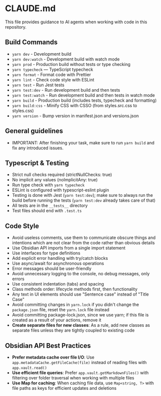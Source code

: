 # CLAUDE.md

This file provides guidance to AI agents when working with code in this repository.

## Build Commands

- `yarn dev` - Development build
- `yarn dev:watch` - Development build with watch mode
- `yarn prod` - Production build without tests or type checking
- `yarn typecheck` — TypeScript typecheck
- `yarn format` - Format code with Prettier
- `yarn lint` - Check code style with ESLint
- `yarn test` - Run Jest tests
- `yarn test:dev` - Run development build and then tests
- `yarn test:watch` - Run development build and then tests in watch mode
- `yarn build` - Production build (includes tests, typecheck and formatting)
- `yarn build:css` - Minify CSS with CSSO (from styles.src.css to styles.css)
- `yarn version` - Bump version in manifest.json and versions.json

## General guidelines

- IMPORTANT: After finishing your task, make sure to run `yarn build` and fix any introduced issues.

## Typescript & Testing

- Strict null checks required (strictNullChecks: true)
- No implicit any values (noImplicitAny: true)
- Run type check with `yarn typecheck`
- ESLint is configured with typescript-eslint plugin
- Testing is done with Jest (`yarn test:dev`); make sure to always run the build before running the tests (`yarn test:dev` already takes care of that)
- All tests are in the `__tests__` directory
- Test files should end with `.test.ts`

## Code Style

- Avoid useless comments, use them to communicate obscure things and intentions which are not clear from the code rather than obvious details
- Use Obsidian API imports from a single import statement
- Use interfaces for type definitions
- Add explicit error handling with try/catch blocks
- Use async/await for asynchronous operations
- Error messages should be user-friendly
- Avoid unnecessary logging to the console, no debug messages, only errors
- Use consistent indentation (tabs) and spacing
- Class methods order: lifecycle methods first, then functionality
- Any text in UI elements should use "Sentence case" instead of "Title Case"
- Avoid committing changes in `yarn.lock` if you didn't change the `package.json` file, reset the `yarn.lock` file instead
- Avoid committing package-lock.json, since we use yarn; if this file is created as a result of your actions, remove it
- **Create separate files for new classes**: As a rule, add new classes as separate files unless they are tightly coupled to existing code

## Obsidian API Best Practices

- **Prefer metadata cache over file I/O**: Use `app.metadataCache.getFileCache(file)` instead of reading files with `app.vault.read()`
- **Use efficient file queries**: Prefer `app.vault.getMarkdownFiles()` with filtering over folder traversal when working with multiple files
- **Use Map for caching**: When caching file data, use `Map<string, T>` with file paths as keys for efficient updates and deletions
